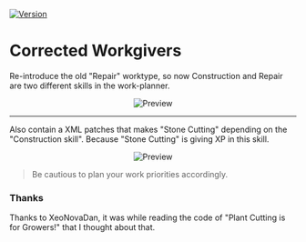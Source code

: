 [![Version](https://img.shields.io/badge/Rimworld-A17-green.svg)](http://rimworldgame.com/)
# Corrected Workgivers

Re-introduce the old "Repair" worktype, so now Construction and Repair are two different skills in the work-planner.

<p align="center"><img src="http://i.imgur.com/KQCqT1o.jpg?2" alt="Preview"/></p>

_________

Also contain a XML patches that makes "Stone Cutting" depending on the "Construction skill". Because "Stone Cutting" is giving XP in this skill.

<p align="center"><img src="https://i.imgur.com/iASqIeV.png?1" alt="Preview"/></p>

> Be cautious to plan your work priorities accordingly.

### Thanks

Thanks to XeoNovaDan, it was while reading the code of "Plant Cutting is for Growers!" that I thought about that.

